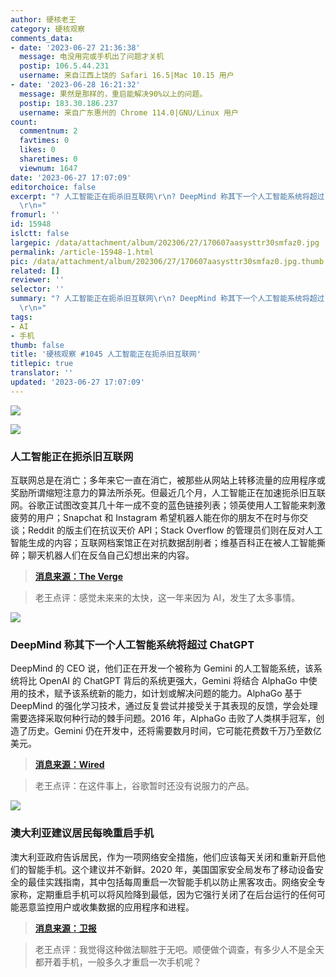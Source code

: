```yaml
---
author: 硬核老王
category: 硬核观察
comments_data:
- date: '2023-06-27 21:36:38'
  message: 电没用完或手机出了问题才关机
  postip: 106.5.44.231
  username: 来自江西上饶的 Safari 16.5|Mac 10.15 用户
- date: '2023-06-28 16:21:32'
  message: 果然是那样的，重启能解决90%以上的问题。
  postip: 183.30.186.237
  username: 来自广东惠州的 Chrome 114.0|GNU/Linux 用户
count:
  commentnum: 2
  favtimes: 0
  likes: 0
  sharetimes: 0
  viewnum: 1647
date: '2023-06-27 17:07:09'
editorchoice: false
excerpt: "? 人工智能正在扼杀旧互联网\r\n? DeepMind 称其下一个人工智能系统将超过 ChatGPT\r\n? 澳大利亚建议居民每晚重启手机\r\n»
  \r\n»"
fromurl: ''
id: 15948
islctt: false
largepic: /data/attachment/album/202306/27/170607aasysttr30smfaz0.jpg
permalink: /article-15948-1.html
pic: /data/attachment/album/202306/27/170607aasysttr30smfaz0.jpg.thumb.jpg
related: []
reviewer: ''
selector: ''
summary: "? 人工智能正在扼杀旧互联网\r\n? DeepMind 称其下一个人工智能系统将超过 ChatGPT\r\n? 澳大利亚建议居民每晚重启手机\r\n»
  \r\n»"
tags:
- AI
- 手机
thumb: false
title: '硬核观察 #1045 人工智能正在扼杀旧互联网'
titlepic: true
translator: ''
updated: '2023-06-27 17:07:09'
---
```


![](/data/attachment/album/202306/27/170607aasysttr30smfaz0.jpg)


![](/data/attachment/album/202306/27/170622w8k8k0mdmkiq28if.jpg)


### 人工智能正在扼杀旧互联网


互联网总是在消亡；多年来它一直在消亡，被那些从网站上转移流量的应用程序或奖励所谓缩短注意力的算法所杀死。但最近几个月，人工智能正在加速扼杀旧互联网。谷歌正试图改变其几十年一成不变的蓝色链接列表；领英使用人工智能来刺激疲劳的用户；Snapchat 和 Instagram 希望机器人能在你的朋友不在时与你交谈；Reddit 的版主们在抗议天价 API；Stack Overflow 的管理员们则在反对人工智能生成的内容；互联网档案馆正在对抗数据刮削者；维基百科正在被人工智能撕碎；聊天机器人们在反刍自己幻想出来的内容。



> 
> **[消息来源：The Verge](https://www.theverge.com/2023/6/26/23773914/ai-large-language-models-data-scraping-generation-remaking-web)**
> 
> 
> 



> 
> 老王点评：感觉未来来的太快，这一年来因为 AI，发生了太多事情。
> 
> 
> 


![](/data/attachment/album/202306/27/170636yvwwwinlzchivaxu.jpg)


### DeepMind 称其下一个人工智能系统将超过 ChatGPT


DeepMind 的 CEO 说，他们正在开发一个被称为 Gemini 的人工智能系统，该系统将比 OpenAI 的 ChatGPT 背后的系统更强大，Gemini 将结合 AlphaGo 中使用的技术，赋予该系统新的能力，如计划或解决问题的能力。AlphaGo 基于 DeepMind 的强化学习技术，通过反复尝试并接受关于其表现的反馈，学会处理需要选择采取何种行动的棘手问题。2016 年，AlphaGo 击败了人类棋手冠军，创造了历史。Gemini 仍在开发中，还将需要数月时间，它可能花费数千万乃至数亿美元。



> 
> **[消息来源：Wired](https://www.wired.com/story/google-deepmind-demis-hassabis-chatgpt/)**
> 
> 
> 



> 
> 老王点评：在这件事上，谷歌暂时还没有说服力的产品。
> 
> 
> 


![](/data/attachment/album/202306/27/170656xzare25wb4az52en.jpg)


### 澳大利亚建议居民每晚重启手机


澳大利亚政府告诉居民，作为一项网络安全措施，他们应该每天关闭和重新开启他们的智能手机。这个建议并不新鲜。2020 年，美国国家安全局发布了移动设备安全的最佳实践指南，其中包括每周重启一次智能手机以防止黑客攻击。网络安全专家称，定期重启手机可以将风险降到最低，因为它强行关闭了在后台运行的任何可能恶意监控用户或收集数据的应用程序和进程。



> 
> **[消息来源：卫报](https://www.theguardian.com/technology/2023/jun/23/turn-your-phone-off-every-night-for-five-minutes-australian-pm-tells-residents)**
> 
> 
> 



> 
> 老王点评：我觉得这种做法聊胜于无吧。顺便做个调查，有多少人不是全天都开着手机，一般多久才重启一次手机呢？
> 
> 
>